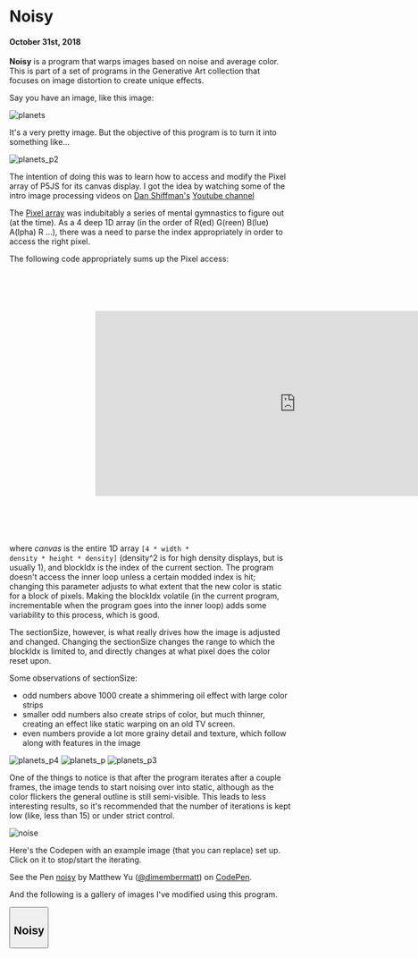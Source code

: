 # Noisy
#### October 31st, 2018

**Noisy** is a program that warps images based on noise and average color. This is part of a set of programs in the Generative Art collection that focuses on image distortion to create unique effects.

Say you have an image, like this image:

![planets](./images/noisy/planets.jpg)

It's a very pretty image. But the objective of this program is to turn it into something like...

![planets_p2](./images/noisy/planets_p2.png)

The intention of doing this was to learn how to access and modify the
Pixel array of P5JS for its canvas display. I got the idea by watching some of the intro image processing videos on [Dan Shiffman's](https://shiffman.net/) [Youtube channel](https://www.youtube.com/channel/UCvjgXvBlbQiydffZU7m1_aw)

The [Pixel array](https://p5js.org/reference/#/p5/pixels) was
indubitably a series of mental gymnastics to figure out (at the time). As a 4 deep 1D array (in the order of R(ed) G(reen) B(lue) A(lpha) R ...), there was a need to parse the index appropriately in order to access the right pixel.

The following code appropriately sums up the Pixel access:

<iframe
  src="https://carbon.now.sh/embed/?bg=rgba(171%2C%20184%2C%20195%2C%201)&t=oceanic-next&wt=none&l=javascript&ds=true&dsyoff=20px&dsblur=68px&wc=true&wa=false&pv=56px&ph=56px&ln=true&fm=Hack&fs=14px&lh=133%25&si=false&es=4x&wm=false&code=for%2520(int%2520i%2520%253D%25200%253B%2520i%2520%253C%2520canvas%253B%2520i%2520%252B%253D%25204)%257B%250A%2509if(i%2525(d*sectionSize)%2520%253D%253D%2520blockIdx)%2520%257B%250A%2509%2509%252F%252Fdo%2520something%253Cbr%253E%250A%2509%257D%250A%257D"
  style="transform:scale(0.7); width:1024px; height:473px; border:0; overflow:hidden;"
  sandbox="allow-scripts allow-same-origin">
</iframe>

where *canvas* is the entire 1D array <code>[4 * width * density * height * density]</code> (density^2 is for high density displays, but is usually 1), and blockIdx is the index of the current section. The program doesn't access the inner loop unless a certain modded index is hit; changing this parameter adjusts to what extent that the new color is static for a block of pixels. Making the blockIdx volatile (in the current program, incrementable when the program goes into the inner loop) adds some variability to this process, which is good.

The sectionSize, however, is what really drives how the image is adjusted and changed. Changing the sectionSize changes the range to which the blockIdx is limited to, and directly changes at what pixel does the color reset upon.

Some observations of sectionSize:
* odd numbers above 1000 create a shimmering oil effect with large color strips
* smaller odd numbers also create strips of color, but much thinner, creating an effect like static warping on an old TV screen.
* even numbers provide a lot more grainy detail and texture, which follow along with features in the image

![planets_p4](./images/noisy/planets_p4.png)
![planets_p](./images/noisy/planets_p.png)
![planets_p3](./images/noisy/planets_p3.png)

One of the things to notice is that after the program iterates after a couple frames, the image tends to start noising over into static, although as the color flickers the general outline is still semi-visible. This leads to less interesting results, so it's recommended that the number of iterations is kept low (like, less than 15) or under strict control.

![noise](./images/noisy/noise.png)

Here's the Codepen with an example image (that you can replace) set up. Click on it to stop/start the iterating.

<p data-height="686" data-theme-id="0" data-slug-hash="GBGvJR" data-default-tab="result" data-user="dimembermatt" data-pen-title="noisy" class="codepen">See the Pen <a href="https://codepen.io/dimembermatt/pen/GBGvJR/">noisy</a> by Matthew Yu (<a href="https://codepen.io/dimembermatt">@dimembermatt</a>) on <a href="https://codepen.io">CodePen</a>.</p>
<script async src="https://static.codepen.io/assets/embed/ei.js"></script>

And the following is a gallery of images I've modified using this program.

<!--noisy gallery-->
<div class="flex-container">
    <section>
        <button class="accordion"><h2>Noisy</h2></button>
        <div id="NoisyGallery" class="panel"></div>
        <script>
            let NoisyContainer = document.getElementById("NoisyGallery");
            //zero index contains extension
            //everything else is picture name
            let NoisyPictures = ["png", "planets_s", "planets_s2", "coastline", "moon", "moon2", "spaceMountain", "nebula2", "nebula3", "wunderscape1", "wunderscape2"];
            for (let i = 1; i < NoisyPictures.length; i++) {
                let src = "./images/noisy/" + NoisyPictures[i] + "." + NoisyPictures[0];
                let img = new Image();
                img.src = src;
                NoisyContainer.appendChild(img);
            }
        </script>
    </section>
</div>

<!--expander for galleries-->
<script src="gallery-expander.js"></script>
